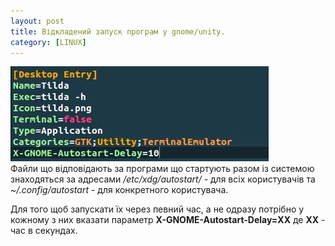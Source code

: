 ```yaml
---
layout: post
title: Відкладений запуск програм у gnome/unity.
category: [LINUX]
---
```

![delay logo](/assets/media/autorun.jpeg?style=head)  
Файли що відповідають за програми що стартують разом із системою знаходяться<!--more--> за адресами */etc/xdg/autostart/* - для всіх користувачів та *~/.config/autostart* - для конкретного користувача.

Для того щоб запускати їх через певний час, а не одразу потрібно у кожному з них вказати параметр
**X-GNOME-Autostart-Delay=ХХ**
де **ХХ** - час в секундах.
